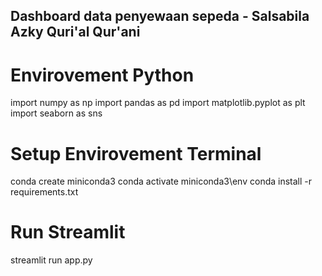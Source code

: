 ## Dashboard data penyewaan sepeda  - Salsabila Azky Quri'al Qur'ani


# Envirovement Python 
import numpy as np
import pandas as pd
import matplotlib.pyplot as plt
import seaborn as sns


# Setup Envirovement Terminal

conda create miniconda3
conda activate miniconda3\env
conda install -r requirements.txt


# Run Streamlit
streamlit run app.py